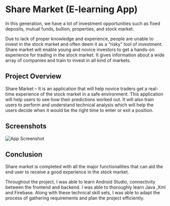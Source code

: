 
# Share Market (E-learning App)

In this generation, we have a lot of investment opportunities such as fixed deposits, mutual
funds, bullion, properties, and stock market.

 Due to lack of proper knowledge and experience,
people are unable to invest in the stock market and often deem it as a “risky” tool of investment.
Share market will enable young and novice investors to get a hands-on experience for trading
in the stock market. It gives information about a wide array of companies and train to invest in all kind of markets.

## Project Overview
 Share Market – It is an application that will help novice traders get a real-time
experience of the stock market in a safe environment. This application will help users to see
how their predictions worked out. It will also train users to perform and understand technical
analysis which will help the users decide when it would be the right time to enter or exit a
position.
## Screenshots

![App Screenshot](https://via.placeholder.com/468x300?text=App+Screenshot+Here)

## Conclusion
Share market is completed with all the major functionalities that can aid the end user to receive
a good experience in the stock market.

 Throughout the project, I was able to learn Android
Studio, connectivity between the frontend and backend. I was able to thoroughly learn Java
,Xml and Firebase. Along with these technical skill sets, I was able to adapt the process of
gathering requirements and plan the project efficiently.
